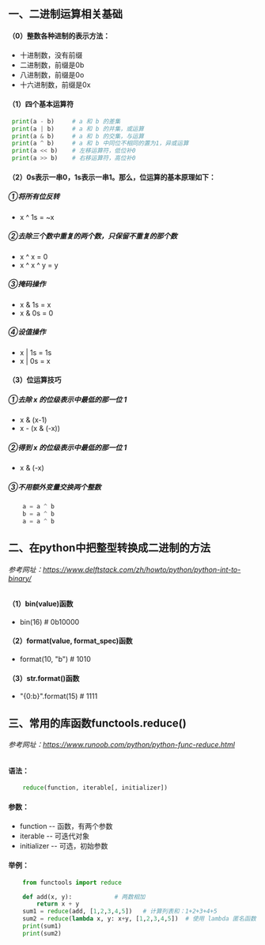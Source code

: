 ## 一、二进制运算相关基础
#### （0）整数各种进制的表示方法：
- 十进制数，没有前缀
- 二进制数，前缀是0b
- 八进制数，前缀是0o
- 十六进制数，前缀是0x

#### （1）四个基本运算符
```python
 print(a - b)     # a 和 b 的差集
 print(a | b)     # a 和 b 的并集，或运算
 print(a & b)     # a 和 b 的交集，与运算
 print(a ^ b)     # a 和 b 中同位不相同的置为1，异或运算
 print(a << b)    # 左移运算符，低位补0
 print(a >> b)    # 右移运算符，高位补0
```

#### （2）0s表示一串0，1s表示一串1。那么，位运算的基本原理如下：
##### ①将所有位反转
- x ^ 1s = ~x

##### ②去除三个数中重复的两个数，只保留不重复的那个数
- x ^ x = 0
- x ^ x ^ y = y

##### ③掩码操作
- x & 1s = x
- x & 0s = 0

##### ④设值操作
- x | 1s = 1s
- x | 0s = x

#### （3）位运算技巧
##### ①去除 x 的位级表示中最低的那一位 1
- x & (x-1)
- x - (x & (-x))

##### ②得到 x 的位级表示中最低的那一位 1
- x & (-x)

##### ③不用额外变量交换两个整数
```python
    a = a ^ b
    b = a ^ b
    a = a ^ b
```


## 二、在python中把整型转换成二进制的方法
###### 参考网址：https://www.delftstack.com/zh/howto/python/python-int-to-binary/ 

#### （1）bin(value)函数
 - bin(16)    # 0b10000

#### （2）format(value, format_spec)函数
 - format(10, "b")   # 1010

#### （3）str.format()函数
- "{0:b}".format(15)  # 1111

## 三、常用的库函数functools.reduce()
###### 参考网址：https://www.runoob.com/python/python-func-reduce.html

#### 语法：
```python
    reduce(function, iterable[, initializer])
```

#### 参数：
- function -- 函数，有两个参数
- iterable -- 可迭代对象
- initializer -- 可选，初始参数

#### 举例：
```python
    from functools import reduce

    def add(x, y):            # 两数相加
        return x + y
    sum1 = reduce(add, [1,2,3,4,5])   # 计算列表和：1+2+3+4+5
    sum2 = reduce(lambda x, y: x+y, [1,2,3,4,5])  # 使用 lambda 匿名函数
    print(sum1)
    print(sum2)
 ```
